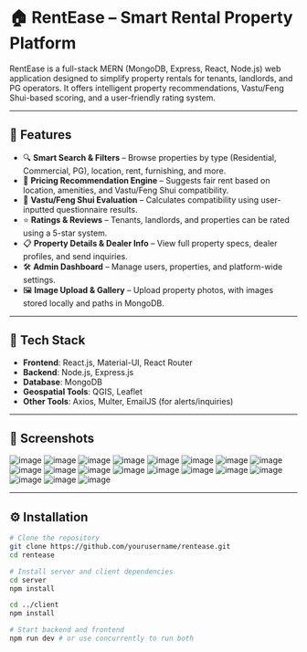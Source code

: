 # 🏠 RentEase – Smart Rental Property Platform

RentEase is a full-stack MERN (MongoDB, Express, React, Node.js) web application designed to simplify property rentals for tenants, landlords, and PG operators. It offers intelligent property recommendations, Vastu/Feng Shui-based scoring, and a user-friendly rating system.

---

## 🚀 Features

- 🔍 **Smart Search & Filters** – Browse properties by type (Residential, Commercial, PG), location, rent, furnishing, and more.
- 🧠 **Pricing Recommendation Engine** – Suggests fair rent based on location, amenities, and Vastu/Feng Shui compatibility.
- 🧭 **Vastu/Feng Shui Evaluation** – Calculates compatibility using user-inputted questionnaire results.
- ⭐ **Ratings & Reviews** – Tenants, landlords, and properties can be rated using a 5-star system.
- 📋 **Property Details & Dealer Info** – View full property specs, dealer profiles, and send inquiries.
- 🛠️ **Admin Dashboard** – Manage users, properties, and platform-wide settings.
- 🖼️ **Image Upload & Gallery** – Upload property photos, with images stored locally and paths in MongoDB.

---

## 🧰 Tech Stack

- **Frontend**: React.js, Material-UI, React Router
- **Backend**: Node.js, Express.js
- **Database**: MongoDB
- **Geospatial Tools**: QGIS, Leaflet
- **Other Tools**: Axios, Multer, EmailJS (for alerts/inquiries)

---

## 📸 Screenshots
![image](https://github.com/user-attachments/assets/902179b7-28b6-421b-b9cc-53c28c4c3c7b)
![image](https://github.com/user-attachments/assets/c91821da-d636-4a37-9698-bffefb3c1982)
![image](https://github.com/user-attachments/assets/14640f54-cd73-469c-88ba-f9eef0c7e2c4)
![image](https://github.com/user-attachments/assets/89b865ab-1025-4b67-924c-0a3bad3d6e0a)
![image](https://github.com/user-attachments/assets/16e681e4-9349-4f51-86f7-8e942c0cbba9)
![image](https://github.com/user-attachments/assets/4a16ffa6-e736-4802-9983-aec819a6a8c0)
![image](https://github.com/user-attachments/assets/cc61643b-33d3-40f0-9130-30e4abfe2902)
![image](https://github.com/user-attachments/assets/14c100b1-508b-4001-b533-1450b6e595e2)
![image](https://github.com/user-attachments/assets/8872c63e-223a-4fe9-af2f-88163ca529cd)
![image](https://github.com/user-attachments/assets/380937bb-b5e4-4ccd-a318-8d0065f76259)
![image](https://github.com/user-attachments/assets/9c4956a1-9bc6-4eb8-b6f9-8821c749baf0)
![image](https://github.com/user-attachments/assets/5d3eccf1-0340-4a28-8d4e-a9ac82e8a8a9)
![image](https://github.com/user-attachments/assets/b84acb5c-d3b6-4f51-a3e7-823d289eb614)
![image](https://github.com/user-attachments/assets/0befd599-a224-4764-bec0-5914312f9ad5)
![image](https://github.com/user-attachments/assets/1c45d637-5fb9-4060-9ffd-f41d702acc57)
![image](https://github.com/user-attachments/assets/2ee38b5b-e84b-466b-8716-2b7b2ef10e38)
![image](https://github.com/user-attachments/assets/f858c84e-8610-45fa-bd66-44d96e07e977)
![image](https://github.com/user-attachments/assets/53d84e06-e93d-495d-abf7-f710f39d9a6b)
![image](https://github.com/user-attachments/assets/9bff14a1-fa7e-434a-b32f-c1d3b32b5d40)


---

## ⚙️ Installation

```bash
# Clone the repository
git clone https://github.com/yourusername/rentease.git
cd rentease

# Install server and client dependencies
cd server
npm install

cd ../client
npm install

# Start backend and frontend
npm run dev # or use concurrently to run both
